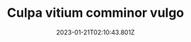 ---
title: "Culpa vitium comminor vulgo"
date: 2023-01-21T02:10:43.801Z
permalink: "/culpa-vitium-comminor-vulgo/"
---